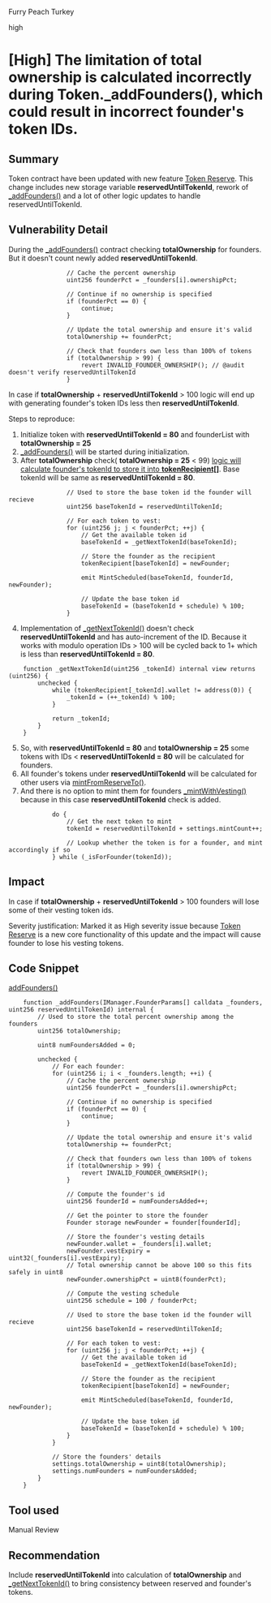 Furry Peach Turkey

high

# [High] The limitation of total ownership is calculated incorrectly during Token._addFounders(), which could result in incorrect founder's token IDs.

## Summary
Token contract have been updated with new feature [Token Reserve](https://hackmd.io/peXISQ2CSQOwRGmvpUpK9A?view#Token-Reserve). This change includes new storage variable **reservedUntilTokenId**, rework of  [_addFounders()](https://github.com/sherlock-audit/2023-09-nounsbuilder/blob/main/nouns-protocol/src/token/Token.sol#L120-L182) and a lot of other logic updates to handle reservedUntilTokenId.

## Vulnerability Detail
During the [_addFounders()](https://github.com/sherlock-audit/2023-09-nounsbuilder/blob/main/nouns-protocol/src/token/Token.sol#L120-L182) contract checking **totalOwnership** for founders. But it doesn't count newly added  **reservedUntilTokenId**. 
```solidity
                // Cache the percent ownership
                uint256 founderPct = _founders[i].ownershipPct;

                // Continue if no ownership is specified
                if (founderPct == 0) {
                    continue;
                }

                // Update the total ownership and ensure it's valid
                totalOwnership += founderPct;

                // Check that founders own less than 100% of tokens
                if (totalOwnership > 99) {
                    revert INVALID_FOUNDER_OWNERSHIP(); // @audit doesn't verify reservedUntilTokenId
                }
```

In case if **totalOwnership** + **reservedUntilTokenId** > 100 logic will end up with generating founder's token IDs less then **reservedUntilTokenId**.

Steps to reproduce:
1) Initialize token with **reservedUntilTokenId = 80** and founderList with **totalOwnership = 25**
2) [_addFounders()](https://github.com/sherlock-audit/2023-09-nounsbuilder/blob/main/nouns-protocol/src/token/Token.sol#L120-L182) will be started during initialization.
3) After **totalOwnership** check( **totalOwnership = 25** < 99) [logic will calculate founder's tokenId to store it into **tokenRecipient[]**](https://github.com/sherlock-audit/2023-09-nounsbuilder/blob/main/nouns-protocol/src/token/Token.sol#L160-L175).
Base tokenId will be same as **reservedUntilTokenId = 80**.
```solidity
                // Used to store the base token id the founder will recieve
                uint256 baseTokenId = reservedUntilTokenId;

                // For each token to vest:
                for (uint256 j; j < founderPct; ++j) {
                    // Get the available token id
                    baseTokenId = _getNextTokenId(baseTokenId);

                    // Store the founder as the recipient
                    tokenRecipient[baseTokenId] = newFounder;

                    emit MintScheduled(baseTokenId, founderId, newFounder);

                    // Update the base token id
                    baseTokenId = (baseTokenId + schedule) % 100;
                }
```
4) Implementation of [_getNextTokenId()](https://github.com/sherlock-audit/2023-09-nounsbuilder/blob/main/nouns-protocol/src/token/Token.sol#L186-L194) doesn't check **reservedUntilTokenId** and has auto-increment of the ID. Because it works with modulo operation IDs > 100 will be cycled back to 1+ which is less than **reservedUntilTokenId = 80**.
```solidity
    function _getNextTokenId(uint256 _tokenId) internal view returns (uint256) {
        unchecked {
            while (tokenRecipient[_tokenId].wallet != address(0)) {
                _tokenId = (++_tokenId) % 100;
            }

            return _tokenId;
        }
    }
```
5) So, with **reservedUntilTokenId = 80** and **totalOwnership = 25** some tokens with IDs < **reservedUntilTokenId = 80** will be calculated for founders.
6) All founder's tokens under **reservedUntilTokenId** will be calculated for other users via [mintFromReserveTo()](https://github.com/sherlock-audit/2023-09-nounsbuilder/blob/main/nouns-protocol/src/token/Token.sol#L211-L217).
7) And there is no option to mint them for founders [_mintWithVesting()](https://github.com/sherlock-audit/2023-09-nounsbuilder/blob/main/nouns-protocol/src/token/Token.sol#L230-L243) because in this case **reservedUntilTokenId** check is added.

```solidity
            do {
                // Get the next token to mint
                tokenId = reservedUntilTokenId + settings.mintCount++;

                // Lookup whether the token is for a founder, and mint accordingly if so
            } while (_isForFounder(tokenId));
```
## Impact
In case if **totalOwnership** + **reservedUntilTokenId** > 100 founders will lose some of their vesting token ids.

Severity justification:
Marked it as High severity issue because [Token Reserve](https://hackmd.io/peXISQ2CSQOwRGmvpUpK9A?view#Token-Reserve) is a new core functionality of this update and the impact will cause founder to lose his vesting tokens.

## Code Snippet
[addFounders()](https://github.com/sherlock-audit/2023-09-nounsbuilder/blob/main/nouns-protocol/src/token/Token.sol#L120-L182)
```solidity
    function _addFounders(IManager.FounderParams[] calldata _founders, uint256 reservedUntilTokenId) internal {
        // Used to store the total percent ownership among the founders
        uint256 totalOwnership;

        uint8 numFoundersAdded = 0;

        unchecked {
            // For each founder:
            for (uint256 i; i < _founders.length; ++i) {
                // Cache the percent ownership
                uint256 founderPct = _founders[i].ownershipPct;

                // Continue if no ownership is specified
                if (founderPct == 0) {
                    continue;
                }

                // Update the total ownership and ensure it's valid
                totalOwnership += founderPct;

                // Check that founders own less than 100% of tokens
                if (totalOwnership > 99) {
                    revert INVALID_FOUNDER_OWNERSHIP();
                }

                // Compute the founder's id
                uint256 founderId = numFoundersAdded++;

                // Get the pointer to store the founder
                Founder storage newFounder = founder[founderId];

                // Store the founder's vesting details
                newFounder.wallet = _founders[i].wallet;
                newFounder.vestExpiry = uint32(_founders[i].vestExpiry);
                // Total ownership cannot be above 100 so this fits safely in uint8
                newFounder.ownershipPct = uint8(founderPct);

                // Compute the vesting schedule
                uint256 schedule = 100 / founderPct;

                // Used to store the base token id the founder will recieve
                uint256 baseTokenId = reservedUntilTokenId;

                // For each token to vest:
                for (uint256 j; j < founderPct; ++j) {
                    // Get the available token id
                    baseTokenId = _getNextTokenId(baseTokenId);

                    // Store the founder as the recipient
                    tokenRecipient[baseTokenId] = newFounder;

                    emit MintScheduled(baseTokenId, founderId, newFounder);

                    // Update the base token id
                    baseTokenId = (baseTokenId + schedule) % 100;
                }
            }

            // Store the founders' details
            settings.totalOwnership = uint8(totalOwnership);
            settings.numFounders = numFoundersAdded;
        }
    }
```

## Tool used

Manual Review

## Recommendation
Include **reservedUntilTokenId** into calculation of **totalOwnership** and [_getNextTokenId()](https://github.com/sherlock-audit/2023-09-nounsbuilder/blob/main/nouns-protocol/src/token/Token.sol#L186-L194) to bring consistency between reserved and founder's tokens.
